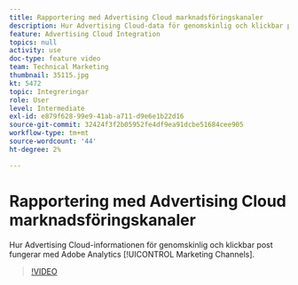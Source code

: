```yaml
---
title: Rapportering med Advertising Cloud marknadsföringskanaler
description: Hur Advertising Cloud-data för genomskinlig och klickbar post fungerar med Adobe Analytics Marketing Channels
feature: Advertising Cloud Integration
topics: null
activity: use
doc-type: feature video
team: Technical Marketing
thumbnail: 35115.jpg
kt: 5472
topic: Integreringar
role: User
level: Intermediate
exl-id: e879f628-99e9-41ab-a711-d9e6e1b22d16
source-git-commit: 32424f3f2b05952fe4df9ea91dcbe51684cee905
workflow-type: tm+mt
source-wordcount: '44'
ht-degree: 2%

---
```


# Rapportering med Advertising Cloud marknadsföringskanaler

Hur Advertising Cloud-informationen för genomskinlig och klickbar post fungerar med Adobe Analytics [!UICONTROL Marketing Channels].

>[!VIDEO](https://video.tv.adobe.com/v/35115/?quality=12&learn=on)
